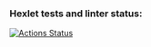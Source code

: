 ### Hexlet tests and linter status:
[![Actions Status](https://github.com/nikitapozdeev/layout-designer-positioning-project-56/workflows/hexlet-check/badge.svg)](https://github.com/nikitapozdeev/layout-designer-positioning-project-56/actions)